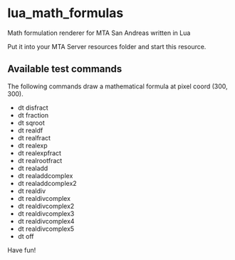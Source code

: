 # lua_math_formulas
Math formulation renderer for MTA San Andreas written in Lua

Put it into your MTA Server resources folder and start this resource.

## Available test commands

The following commands draw a mathematical formula at pixel coord (300, 300).

* dt disfract
* dt fraction
* dt sqroot
* dt realdf
* dt realfract
* dt realexp
* dt realexpfract
* dt realrootfract
* dt realadd
* dt realaddcomplex
* dt realaddcomplex2
* dt realdiv
* dt realdivcomplex
* dt realdivcomplex2
* dt realdivcomplex3
* dt realdivcomplex4
* dt realdivcomplex5
* dt off

Have fun!